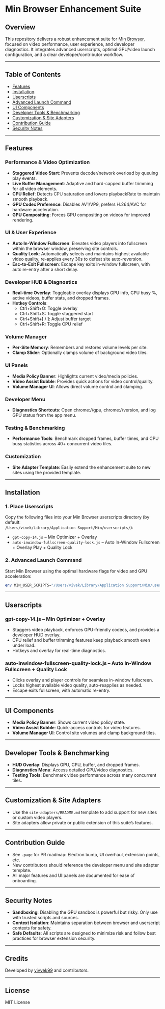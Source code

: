 # Min Browser Enhancement Suite

## Overview

This repository delivers a robust enhancement suite for [Min Browser](https://minbrowser.org/), focused on video performance, user experience, and developer diagnostics. It integrates advanced userscripts, optimal GPU/video launch configuration, and a clear developer/contributor workflow.

---

## Table of Contents

- [Features](#features)
- [Installation](#installation)
- [Userscripts](#userscripts)
- [Advanced Launch Command](#advanced-launch-command)
- [UI Components](#ui-components)
- [Developer Tools & Benchmarking](#developer-tools--benchmarking)
- [Customization & Site Adapters](#customization--site-adapters)
- [Contribution Guide](#contribution-guide)
- [Security Notes](#security-notes)

---

## Features

### Performance & Video Optimization

- **Staggered Video Start**: Prevents decoder/network overload by queuing play events.
- **Live Buffer Management**: Adaptive and hard-capped buffer trimming for all video elements.
- **CPU Relief**: Detects CPU saturation and lowers playbackRate to maintain smooth playback.
- **GPU Codec Preference**: Disables AV1/VP9, prefers H.264/AVC for hardware acceleration.
- **GPU Compositing**: Forces GPU compositing on videos for improved rendering.

### UI & User Experience

- **Auto In-Window Fullscreen**: Elevates video players into fullscreen within the browser window, preserving site controls.
- **Quality Lock**: Automatically selects and maintains highest available video quality, re-applies every 30s to defeat site auto-reversion.
- **Esc-to-Exit Fullscreen**: Escape key exits in-window fullscreen, with auto re-entry after a short delay.

### Developer HUD & Diagnostics

- **Real-time Overlay**: Toggleable overlay displays GPU info, CPU busy %, active videos, buffer stats, and dropped frames.
- **Hotkey Controls**:  
  - Ctrl+Shift+O: Toggle overlay  
  - Ctrl+Shift+S: Toggle staggered start  
  - Ctrl+Shift+[ / ]: Adjust buffer target  
  - Ctrl+Shift+R: Toggle CPU relief

### Volume Manager

- **Per-Site Memory**: Remembers and restores volume levels per site.
- **Clamp Slider**: Optionally clamps volume of background video tiles.

### UI Panels

- **Media Policy Banner**: Highlights current video/media policies.
- **Video Assist Bubble**: Provides quick actions for video control/quality.
- **Volume Manager UI**: Allows direct volume control and clamping.

### Developer Menu

- **Diagnostics Shortcuts**: Open chrome://gpu, chrome://version, and log GPU status from the app menu.

### Testing & Benchmarking

- **Performance Tools**: Benchmark dropped frames, buffer times, and CPU busy statistics across 40+ concurrent video tiles.

### Customization

- **Site Adapter Template**: Easily extend the enhancement suite to new sites using the provided template.

---

## Installation

### 1. Place Userscripts

Copy the following files into your Min Browser userscripts directory (by default:  
`/Users/vivek/Library/Application Support/Min/userscripts/`):

- `gpt-copy-14.js` – Min Optimizer + Overlay
- `auto-inwindow-fullscreen-quality-lock.js` – Auto In-Window Fullscreen + Overlay Play + Quality Lock

### 2. Advanced Launch Command

Start Min Browser using the optimal hardware flags for video and GPU acceleration:

```sh
env MIN_USER_SCRIPTS="/Users/vivek/Library/Application Support/Min/userscripts/" open -n -a "Min" --args --ignore-gpu-blocklist --enable-gpu-rasterization --enable-zero-copy --enable-native-gpu-memory-buffers --enable-accelerated-video-decode --enable-accelerated-video-encode --enable-features=VideoToolboxVideoDecoder,CanvasOopRasterization,UseSkiaRenderer --disable-software-rasterizer --disable-gpu-sandbox --disable-background-timer-throttling --disable-backgrounding-occluded-windows --disable-renderer-backgrounding --disable-features=MediaSourceExperimental,HardwareMediaKeyHandling --force-dark-mode
```

---

## Userscripts

### **gpt-copy-14.js** – Min Optimizer + Overlay

- Staggers video playback, enforces GPU-friendly codecs, and provides a developer HUD overlay.
- CPU relief and buffer trimming features keep playback smooth even under load.
- Hotkeys and overlay for real-time diagnostics.

### **auto-inwindow-fullscreen-quality-lock.js** – Auto In-Window Fullscreen + Quality Lock

- Clicks overlay and player controls for seamless in-window fullscreen.
- Locks highest available video quality, auto-reapplies as needed.
- Escape exits fullscreen, with automatic re-entry.

---

## UI Components

- **Media Policy Banner**: Shows current video policy state.
- **Video Assist Bubble**: Quick-access controls for video features.
- **Volume Manager UI**: Control site volumes and clamp background tiles.

---

## Developer Tools & Benchmarking

- **HUD Overlay**: Displays GPU, CPU, buffer, and dropped frames.
- **Diagnostics Menu**: Access detailed GPU/video diagnostics.
- **Testing Tools**: Benchmark video performance across many concurrent tiles.

---

## Customization & Site Adapters

- Use the `site-adapters/README.md` template to add support for new sites or custom video players.
- Site adapters allow private or public extension of this suite’s features.

---

## Contribution Guide

- See `.page` for PR roadmap: Electron bump, UI overhaul, extension points, etc.
- New contributors should reference the developer menu and site adapter template.
- All major features and UI panels are documented for ease of onboarding.

---

## Security Notes

- **Sandboxing**: Disabling the GPU sandbox is powerful but risky. Only use with trusted scripts and sources.
- **Context Isolation**: Maintains separation between browser and userscript contexts for safety.
- **Safe Defaults**: All scripts are designed to minimize risk and follow best practices for browser extension security.

---

## Credits

Developed by [vivvek99](https://github.com/vivvek99) and contributors.

---

## License

MIT License
